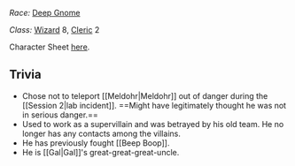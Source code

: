 *Race:* [Deep Gnome](http://dnd5e.wikidot.com/gnome)

*Class:* [Wizard](http://dnd5e.wikidot.com/wizard) 8, [Cleric](http://dnd5e.wikidot.com/cleric) 2

Character Sheet [here](https://www.dndbeyond.com/characters/109833154).
## Trivia
+ Chose not to teleport [[Meldohr|Meldohr]] out of danger during the [[Session 2|lab incident]]. ==Might have legitimately thought he was not in serious danger.==
+ Used to work as a supervillain and was betrayed by his old team. He no longer has any contacts among the villains.
+ He has previously fought [[Beep Boop]].
+ He is [[Gal|Gal]]'s great-great-great-uncle.